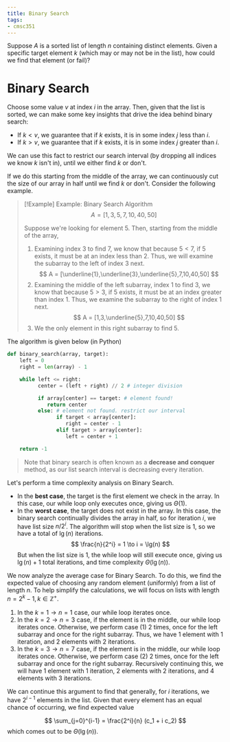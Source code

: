 ```yaml
---
title: Binary Search
tags:
- cmsc351
---
```


Suppose $A$ is a sorted list of length $n$ containing distinct elements. Given a specific target element $k$ (which may or may not be in the list), how could we find that element (or fail)?

# Binary Search
Choose some value $v$ at index $i$ in the array. Then, given that the list is sorted, we can make some key insights that drive the idea behind binary search: 
- If $k < v$, we guarantee that if $k$ exists, it is in some index $j$ less than $i$.
- If $k > v$, we guarantee that if $k$ exists, it is in some index $j$ greater than $i$.

We can use this fact to restrict our search interval (by dropping all indices we know $k$ isn't in), until we either find $k$ or don't.

If we do this starting from the middle of the array, we can continuously cut the size of our array in half until we find $k$ or don't. Consider the following example.

> [!Example] Example: Binary Search Algorithm
> $$
> A = [1,3,5,7,10,40,50]
> $$
>
> Suppose we're looking for element 5. Then, starting from the middle of the array,
> 1. Examining index 3 to find 7, we know that because $5 < 7$, if 5 exists, it must be at an index less than 2. Thus, we will examine the subarray to the left of index 3 next.
>    $$
>    A = [\underline{1},\underline{3},\underline{5},7,10,40,50]
>    $$
> 2. Examining the middle of the left subarray, index 1 to find 3, we know that because $5 > 3$, if 5 exists, it must be at an index greater than index 1. Thus, we examine the subarray to the right of index 1 next.
>    $$
>    A = [1,3,\underline{5},7,10,40,50]
>    $$
> 3. We the only element in this right subarray to find 5.

The algorithm is given below (in Python)

```python
def binary_search(array, target):
    left = 0
    right = len(array) - 1

    while left <= right:
          center = (left + right) // 2 # integer division

          if array[center] == target: # element found!
             return center
          else: # element not found. restrict our interval
                if target < array[center]: 
                   right = center - 1
                elif target > array[center]:
                   left = center + 1

    return -1
```
> Note that binary search is often known as a **decrease and conquer** method, as our list search interval is decreasing every iteration.

Let's perform a time complexity analysis on Binary Search.
- In the **best case**, the target is the first element we check in the array. In this case, our while loop only executes once, giving us $\Theta(1)$.
- In the **worst case**, the target does not exist in the array. In this case, the binary search continually divides the array in half, so for iteration $i$, we have list size $n / 2^i$. The algorithm will stop when the list size is 1, so we have a total of $\lg(n)$ iterations.
  $$
  \frac{n}{2^i} = 1 \to i = \lg(n)
  $$
  But when the list size is 1, the while loop will still execute once, giving us $\lg(n) + 1$ total iterations, and time complexity $\Theta(\lg(n))$.

We now analyze the average case for Binary Search. To do this, we find the expected value of choosing any random element (uniformly) from a list of length $n$. To help simplify the calculations, we will focus on lists with length $n = 2^k - 1, k \in \mathbb{Z}^+$.
1. In the $k = 1 \to n = 1$ case, our while loop iterates once.
2. In the $k = 2 \to n = 3$ case, if the element is in the middle, our while loop iterates once. Otherwise, we perform case (1) 2 times, once for the left subarray and once for the right subarray. Thus, we have 1 element with 1 iteration, and 2 elements with 2 iterations.
3. In the $k = 3 \to n = 7$ case, if the element is in the middle, our while loop iterates once. Otherwise, we perform case (2) 2 times, once for the left subarray and once for the right subarray. Recursively continuing this, we will have 1 element with 1 iteration, 2 elements with 2 iterations, and 4 elements with 3 iterations.

We can continue this argument to find that generally, for $i$ iterations, we have $2^{i-1}$ elements in the list. Given that every element has an equal chance of occurring, we find expected value

$$
\sum_{j=0}^{i-1} = \frac{2^i}{n} (c_1 + i c_2)
$$
which comes out to be $\Theta(\lg(n))$.